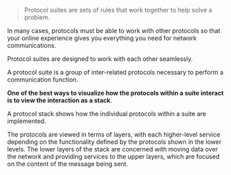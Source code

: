 > Protocol suites are sets of rules that work together to help solve a problem.

In many cases, protocols must be able to work with other protocols so that your online experience gives you everything you need for network communications.

Protocol suites are designed to work with each other seamlessly.

A protocol suite is a group of inter-related protocols necessary to perform a communication function.

**One of the best ways to visualize how the protocols within a suite interact is to view the interaction as a stack**.

A protocol stack shows how the individual protocols within a suite are implemented.

The protocols are viewed in terms of layers, with each higher-level service depending on the functionality defined by the protocols shown in the lower levels. The lower layers of the stack are concerned with moving data over the network and providing services to the upper layers, which are focused on the content of the message being sent.